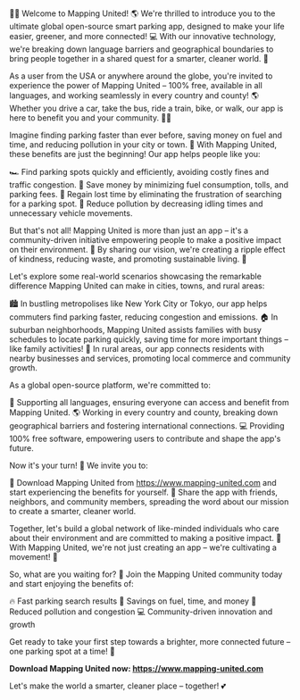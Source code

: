 🚗💡 Welcome to Mapping United! 🌎 We're thrilled to introduce you to the ultimate global open-source smart parking app, designed to make your life easier, greener, and more connected! 💻 With our innovative technology, we're breaking down language barriers and geographical boundaries to bring people together in a shared quest for a smarter, cleaner world. 🌈

As a user from the USA or anywhere around the globe, you're invited to experience the power of Mapping United – 100% free, available in all languages, and working seamlessly in every country and county! 🌎 Whether you drive a car, take the bus, ride a train, bike, or walk, our app is here to benefit you and your community. 🚴‍♀️

Imagine finding parking faster than ever before, saving money on fuel and time, and reducing pollution in your city or town. 🌃 With Mapping United, these benefits are just the beginning! Our app helps people like you:

🏎️ Find parking spots quickly and efficiently, avoiding costly fines and traffic congestion.
💸 Save money by minimizing fuel consumption, tolls, and parking fees.
🌟 Regain lost time by eliminating the frustration of searching for a parking spot.
🌲 Reduce pollution by decreasing idling times and unnecessary vehicle movements.

But that's not all! Mapping United is more than just an app – it's a community-driven initiative empowering people to make a positive impact on their environment. 🌟 By sharing our vision, we're creating a ripple effect of kindness, reducing waste, and promoting sustainable living. 🌊

Let's explore some real-world scenarios showcasing the remarkable difference Mapping United can make in cities, towns, and rural areas:

🏙️ In bustling metropolises like New York City or Tokyo, our app helps commuters find parking faster, reducing congestion and emissions.
🏠 In suburban neighborhoods, Mapping United assists families with busy schedules to locate parking quickly, saving time for more important things – like family activities!
🌳 In rural areas, our app connects residents with nearby businesses and services, promoting local commerce and community growth.

As a global open-source platform, we're committed to:

💬 Supporting all languages, ensuring everyone can access and benefit from Mapping United.
🌎 Working in every country and county, breaking down geographical barriers and fostering international connections.
💻 Providing 100% free software, empowering users to contribute and shape the app's future.

Now it's your turn! 🤩 We invite you to:

📲 Download Mapping United from https://www.mapping-united.com and start experiencing the benefits for yourself.
👫 Share the app with friends, neighbors, and community members, spreading the word about our mission to create a smarter, cleaner world.

Together, let's build a global network of like-minded individuals who care about their environment and are committed to making a positive impact. 🌟 With Mapping United, we're not just creating an app – we're cultivating a movement! 💪

So, what are you waiting for? 🎉 Join the Mapping United community today and start enjoying the benefits of:

🔥 Fast parking search results
💸 Savings on fuel, time, and money
🌟 Reduced pollution and congestion
💻 Community-driven innovation and growth

Get ready to take your first step towards a brighter, more connected future – one parking spot at a time! 🚀

**Download Mapping United now: https://www.mapping-united.com**

Let's make the world a smarter, cleaner place – together! 💕